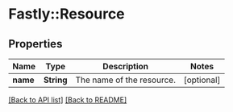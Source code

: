 # Fastly::Resource

## Properties

| Name | Type | Description | Notes |
| ---- | ---- | ----------- | ----- |
| **name** | **String** | The name of the resource. | [optional] |

[[Back to API list]](../../README.md#endpoints) [[Back to README]](../../README.md)

